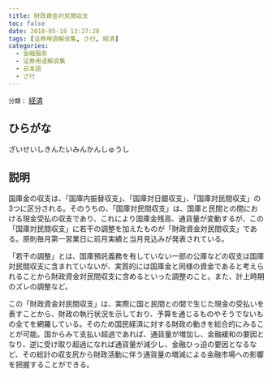 ```yaml
---
title: 財政資金対民間収支
toc: false
date: 2018-05-18 13:27:28
tags: [证券用语解说集, さ行, 経済]
categories:
  - 金融服务
  - 证券用语解说集
  - 日本語
  - さ行
---
```


`分類：` [経済](/tags/経済/)

## ひらがな

ざいせいしきんたいみんかんしゅうし

## 説明

国庫金の収支は、「国庫内振替収支」、「国庫対日銀収支」、「国庫対民間収支」の3つに区分される。そのうちの、「国庫対民間収支」は、国庫と民間との間における現金受払の収支であり、これにより国庫金残高、通貨量が変動するが、この「国庫対民間収支」に若干の調整を加えたものが「財政資金対民間収支」である。原則毎月第一営業日に前月実績と当月見込みが発表されている。

「若干の調整」とは、国庫預託義務を有していない一部の公庫などの収支は国庫対民間収支に含まれていないが、実質的には国庫金と同様の資金であると考えられることから財政資金対民間収支に含めるといった調整のこと。また、計上時期のズレの調整など。

この「財政資金対民間収支」は、実際に国と民間との間で生じた現金の受払いを表すことから、財政の執行状況を示しており、予算を通じるものやそうでないもの全てを網羅している。そのため国民経済に対する財政の動きを総合的にみることが可能。国からみて支払い超過であれば、通貨量が増加し、金融緩和の要因となり、逆に受け取り超過になれば通貨量が減少し、金融ひっ迫の要因となるなど、その総計の収支尻から財政活動に伴う通貨量の増減による金融市場への影響を把握することができる。
